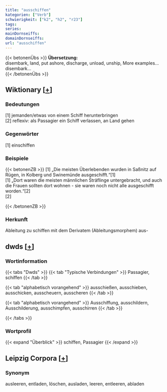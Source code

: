 ```yaml
---
title: "ausschiffen"
kategorien: ["Verb"]
schwierigkeit: ["k2", "h2", "r23"]
tags:
series:
mainDornseiffs:
domainDornseiffs:
url: "ausschiffen"
---
```


{{< betonenÜbs >}}
**Übersetzung:**  
disembark, land, put ashore, discharge, unload, unship, More examples...  
disembark...  
{{< /betonenÜbs >}}

## Wiktionary [[+](https://de.wiktionary.org/wiki/ausschiffen)]

### Bedeutungen
[1] jemanden/etwas von einem Schiff herunterbringen  
[2] reflexiv: als Passagier ein Schiff verlassen, an Land gehen  

### Gegenwörter
[1] einschiffen  

### Beispiele
{{< betonenZB >}}
[1] „Die meisten Überlebenden wurden in Saßnitz auf Rügen, in Kolberg und Swinemünde ausgeschifft.“[1]  
[1] „Dort waren die meisten männlichen Sträflinge untergebracht, und auch die Frauen sollten dort wohnen - sie waren noch nicht alle ausgeschifft worden.“[2]  
[2]  

{{< /betonenZB >}}
### Herkunft
Ableitung zu schiffen mit dem Derivatem (Ableitungsmorphem) aus-  



## dwds [[+](https://www.dwds.de/wb/ausschiffen)]

### Wortinformation
{{< tabs "Dwds" >}}
{{< tab "Typische Verbindungen" >}}
Passagier, schiffen
{{< /tab >}}

{{< tab "alphabetisch vorangehend" >}}
ausschießen, ausschieben, ausschicken, ausscheuern, ausscheren
{{< /tab >}}

{{< tab "alphabetisch vorangehend" >}}
Ausschiffung, ausschildern, Ausschilderung, ausschimpfen, ausschirren
{{< /tab >}}

{{< /tabs >}}

### Wortprofil
{{< expand "Überblick" >}} schiffen, Passagier {{< /expand >}}

## Leipzig Corpora [[+](https://corpora.uni-leipzig.de/en/res?word=ausschiffen&corpusId=deu_newscrawl-public_2018)]


### Synonym
ausleeren, entladen, löschen, ausladen, leeren, entleeren, abladen

